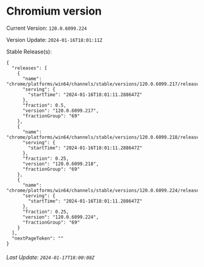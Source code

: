 # Chromium version

Current Version: `120.0.6099.224`

Version Update: `2024-01-16T18:01:11Z`

Stable Release(s):
```
{
  "releases": [
    {
      "name": "chrome/platforms/win64/channels/stable/versions/120.0.6099.217/releases/1705428071",
      "serving": {
        "startTime": "2024-01-16T18:01:11.288647Z"
      },
      "fraction": 0.5,
      "version": "120.0.6099.217",
      "fractionGroup": "69"
    },
    {
      "name": "chrome/platforms/win64/channels/stable/versions/120.0.6099.218/releases/1705428071",
      "serving": {
        "startTime": "2024-01-16T18:01:11.288647Z"
      },
      "fraction": 0.25,
      "version": "120.0.6099.218",
      "fractionGroup": "69"
    },
    {
      "name": "chrome/platforms/win64/channels/stable/versions/120.0.6099.224/releases/1705428071",
      "serving": {
        "startTime": "2024-01-16T18:01:11.288647Z"
      },
      "fraction": 0.25,
      "version": "120.0.6099.224",
      "fractionGroup": "69"
    }
  ],
  "nextPageToken": ""
}
```

###### Last Update: `2024-01-17T18:00:08Z`
        